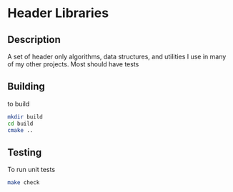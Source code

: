 # Header Libraries
## Description
A set of header only algorithms, data structures, and utilities I use in many of my other projects.  Most should have tests

## Building
to build
``` bash
mkdir build
cd build
cmake ..
```

## Testing
To run unit tests

``` bash
make check
```
